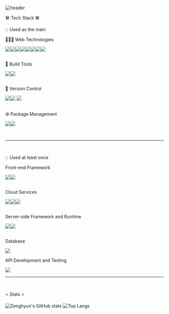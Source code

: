 ![header](https://capsule-render.vercel.app/api?type=waving&color=gradient&customColorList=3,2,2,5,30&height=300&section=header&text=Welcome!&fontSize=80&fontColor=E6E6FA&animation=fadeIn&fontAlignY=40&desc=Zenghyun's%20GitHub%20Profile&descAlign=57&descAlignY=55)



<p>🛠️  Tech Stack  🛠️</p>
<p>💡 Used as the main</p>

  <p>🧑🏻‍💻 Web Technologies</p>
  <div>
    <img src="https://img.shields.io/badge/html5-E34F26?style=for-the-badge&logo=html5&logoColor=white"><img src="https://img.shields.io/badge/CSS3-1572B6?style=for-the-badge&logo=CSS3&logoColor=white"><img src="https://img.shields.io/badge/sass-CC6699?style=for-the-badge&logo=sass&logoColor=white"><img src="https://img.shields.io/badge/styledcomponents-DB7093?style=for-the-badge&logo=styledcomponents&logoColor=white"><img src="https://img.shields.io/badge/JavaScript-F7DF1E?style=for-the-badge&logo=JavaScript&logoColor=white"><img src="https://img.shields.io/badge/typescript-3178C6?style=for-the-badge&logo=typescript&logoColor=white"><img src="https://img.shields.io/badge/react-61DAFB?style=for-the-badge&logo=react&logoColor=white"><img src="https://img.shields.io/badge/redux-764ABC?style=for-the-badge&logo=redux&logoColor=white">
  </div>
 
   <br>
    <p>🔨 Build Tools</p>
   
   <img src="https://img.shields.io/badge/webpack-8DD6F9?style=for-the-badge&logo=webpack&logoColor=white"><img src="https://img.shields.io/badge/vite-646CFF?style=for-the-badge&logo=vite&logoColor=white">
  <br />
 <br>
 <p>🔧 Version Control</p>
  
   <img src="https://img.shields.io/badge/git-F05032?style=for-the-badge&logo=git&logoColor=white"><img src="https://img.shields.io/badge/github-181717?style=for-the-badge&logo=github&logoColor=white">
   <img src="https://img.shields.io/badge/gitkraken-179287?style=for-the-badge&logo=gitkraken&logoColor=white">
<br/>
 <br>
 
  <p>⚙️ Package Management</p>
   
   <img src="https://img.shields.io/badge/yarn-2C8EBB?style=for-the-badge&logo=yarn&logoColor=white"><img src="https://img.shields.io/badge/npm-CB3837?style=for-the-badge&logo=npm&logoColor=white">


<br>

----

<br>
  <p>💡 Used at least once</p>

<p>Front-end Framework </p>
<div>
<img src="https://img.shields.io/badge/nextjs-nextdotjs?style=for-the-badge&logo=nextdotjs&logoColor=white"><img src="https://img.shields.io/badge/bootstrap-7952B3?style=for-the-badge&logo=bootstrap&logoColor=white">
</div>

<br>

 <p>Cloud Services</p>
 <div>
 <img src="https://img.shields.io/badge/firebase-FFCA28?style=for-the-badge&logo=firebase&logoColor=white"><img src="https://img.shields.io/badge/vercel-000000?style=for-the-badge&logo=vercel&logoColor=white"><img src="https://img.shields.io/badge/netlify-00C7B7?style=for-the-badge&logo=netlify&logoColor=white">
 </div>

  <br>
  
 <p>Server-side Framework and Runtime</p>
 <div>
<img src="https://img.shields.io/badge/koa-33333D?style=for-the-badge&logo=koa&logoColor=white"><img src="https://img.shields.io/badge/nodejs-339933?style=for-the-badge&logo=nodedotjs&logoColor=white">
 </div>

   <br>
   
 <p>Database</p>
<img src="https://img.shields.io/badge/mongodb-47A248?style=for-the-badge&logo=mongodb&logoColor=white">

<br>

 <p>API Development and Testing</p>

   <img src="https://img.shields.io/badge/postman-FF6C37?style=for-the-badge&logo=postman&logoColor=white">

   <br>
   
 ----
 
<br/>

 <p>⭐️  Stats  ⭐️</p>

![Zenghyun's GitHub stats](https://github-readme-stats.vercel.app/api?username=zenghyun&show_icons=true&theme=synthwave&count_private=true )
![Top Langs](https://github-readme-stats.vercel.app/api/top-langs/?username=zenghyun&layout=compact&theme=calm)

